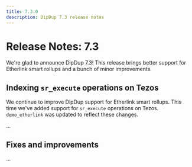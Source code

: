 ```yaml
---
title: 7.3.0
description: DipDup 7.3 release notes
---
```


# Release Notes: 7.3

We're glad to announce DipDup 7.3! This release brings better support for Etherlink smart rollups and a bunch of minor improvements.

## Indexing `sr_execute` operations on Tezos

We continue to improve DipDup support for Etherlink smart rollups. This time we've added support for `sr_execute` operations on Tezos. `demo_etherlink` was updated to reflect these changes.

...

## Fixes and improvements

...

